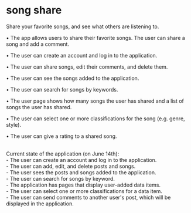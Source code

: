 # song share
Share your favorite songs, and see what others are listening to.


• The app allows users to share their favorite songs. The user can share a song and add a comment.

• The user can create an account and log in to the application.

• The user can share songs, edit their comments, and delete them.

• The user can see the songs added to the application.

• The user can search for songs by keywords.

• The user page shows how many songs the user has shared and a list of songs the user has shared.

• The user can select one or more classifications for the song (e.g. genre, style).

• The user can give a rating to a shared song.

<br />
Current state of the application (on June 14th): <br />
- The user can create an account and log in to the application.<br />
- The user can add, edit, and delete posts and songs.<br />
- The user sees the posts and songs added to the application.<br />
- The user can search for songs by keyword.<br />
- The application has pages that display user-added data items.<br />
- The user can select one or more classifications for a data item. <br />
- The user can send comments to another user's post, which will be displayed in the application.<br />

